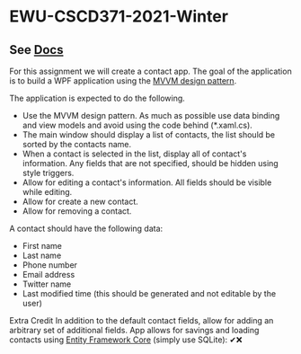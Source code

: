 # EWU-CSCD371-2021-Winter

## See [Docs](Docs)

For this assignment we will create a contact app.
The goal of the application is to build a WPF application using the [MVVM design pattern](https://en.wikipedia.org/wiki/Model%E2%80%93view%E2%80%93viewmodel).

The application is expected to do the following.

- Use the MVVM design pattern. As much as possible use data binding and view models and avoid using the code behind (*.xaml.cs).
- The main window should display a list of contacts, the list should be sorted by the contacts name.
- When a contact is selected in the list, display all of contact's information. Any fields that are not specified, should be hidden using style triggers.
- Allow for editing a contact's information. All fields should be visible while editing.
- Allow for create a new contact. 
- Allow for removing a contact.

A contact should have the following data:
- First name
- Last name
- Phone number
- Email address
- Twitter name
- Last modified time (this should be generated and not editable by the user)

Extra Credit
In addition to the default contact fields, allow for adding an arbitrary set of additional fields.
App allows for savings and loading contacts using [Entity Framework Core](https://docs.microsoft.com/en-us/ef/core/get-started/overview/first-app?tabs=netcore-cli#install-entity-framework-core) (simply use SQLite): ✔❌